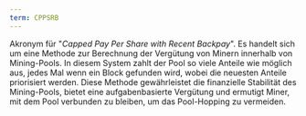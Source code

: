 ```yaml
---
term: CPPSRB
---
```


Akronym für "*Capped Pay Per Share with Recent Backpay*". Es handelt sich um eine Methode zur Berechnung der Vergütung von Minern innerhalb von Mining-Pools. In diesem System zahlt der Pool so viele Anteile wie möglich aus, jedes Mal wenn ein Block gefunden wird, wobei die neuesten Anteile priorisiert werden. Diese Methode gewährleistet die finanzielle Stabilität des Mining-Pools, bietet eine aufgabenbasierte Vergütung und ermutigt Miner, mit dem Pool verbunden zu bleiben, um das Pool-Hopping zu vermeiden.